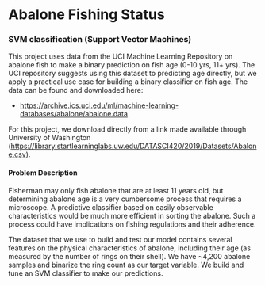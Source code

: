 # Abalone Fishing Status
### SVM classification (Support Vector Machines)

This project uses data from the UCI Machine Learning Repository on abalone fish to make a binary prediction on fish age (0-10 yrs, 11+ yrs).  The UCI repository suggests using this dataset to predicting age directly, but we apply a practical use case for building a binary classifier on fish age.
The data can be found and downloaded here: 
- https://archive.ics.uci.edu/ml/machine-learning-databases/abalone/abalone.data

For this project, we download directly from a link made available through University of Washington (https://library.startlearninglabs.uw.edu/DATASCI420/2019/Datasets/Abalone.csv).

#### Problem Description

Fisherman may only fish abalone that are at least 11 years old, but determining abalone age is a very cumbersome process that requires a microscope.  A predictive classifier based on easily observable characteristics would be much more efficient in sorting the abalone.  Such a process could have implications on fishing regulations and their adherence.

The dataset that we use to build and test our model contains several features on the physical characteristics of abalone, including their age (as measured by the number of rings on their shell).  We have \~4,200 abalone samples and binarize the ring count as our target variable.   We build and tune an SVM classifier to make our predictions.
